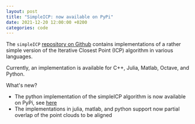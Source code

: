 ```yaml
---
layout: post
title: "SimpleICP: now available on PyPi"
date: 2021-12-20 12:00:00 +0200
categories: code
---
```


The ``simpleICP`` [repository on Github](https://github.com/pglira/simpleICP) contains implementations of a rather simple version of the Iterative Closest Point (ICP) algorithm in various languages.

Currently, an implementation is available for C++, Julia, Matlab, Octave, and Python.

What's new?

- The python implementation of the simpleICP algorithm is now available on PyPi, see [here](https://pypi.org/project/simpleicp)
- The implementations in julia, matlab, and python support now partial overlap of the point clouds to be aligned